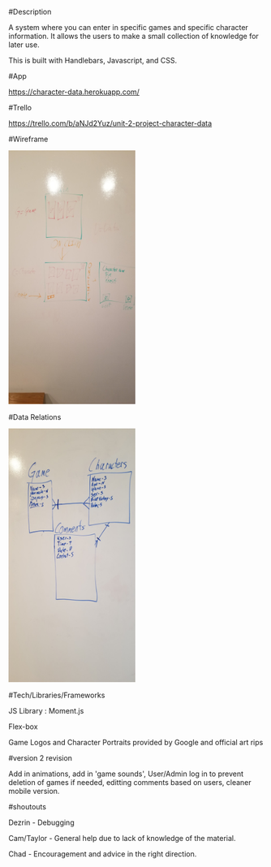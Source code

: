 #Description

A system where you can enter in specific games and specific character information. It allows the users to make a small collection of knowledge for later use.

This is built with Handlebars, Javascript, and CSS.

#App

https://character-data.herokuapp.com/

#Trello

https://trello.com/b/aNJd2Yuz/unit-2-project-character-data

#Wireframe

<img src="Pictures/Character_Data_Wireframe.jpg" alt="Wireframe" width="250px" height="500px">

#Data Relations

<img src="Pictures/Character_Data_Relations.jpg" alt="Data Relation" width="250px" height="500px">

#Tech/Libraries/Frameworks

JS Library : Moment.js

Flex-box

Game Logos and Character Portraits provided by Google and official art rips

#version 2 revision

Add in animations, add in 'game sounds', User/Admin log in to prevent deletion of games if needed, editting comments based on users, cleaner mobile version.

#shoutouts

Dezrin - Debugging

Cam/Taylor - General help due to lack of knowledge of the material.

Chad - Encouragement and advice in the right direction.